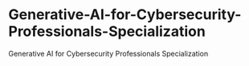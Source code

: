 # Generative-AI-for-Cybersecurity-Professionals-Specialization
Generative AI for Cybersecurity Professionals Specialization
